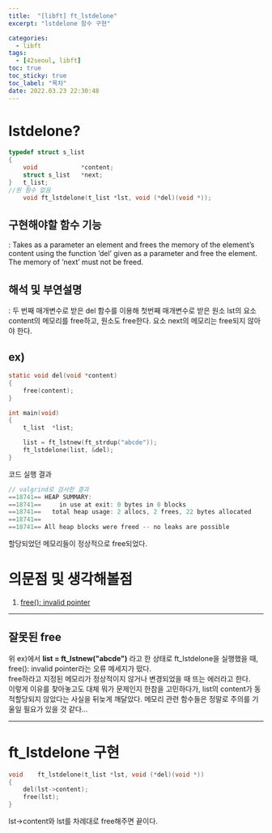 ```yaml
---
title:  "[libft] ft_lstdelone"
excerpt: "lstdelone 함수 구현"

categories:
  - libft
tags:
  - [42seoul, libft]
toc: true
toc_sticky: true
toc_label: "목차"
date: 2022.03.23 22:30:48
---
```


# lstdelone?

```c
typedef struct s_list
{
	void			*content;
	struct s_list	*next;
}	t_list;
//원 함수 없음
    void ft_lstdelone(t_list *lst, void (*del)(void *));
```

## 구현해야할 함수 기능    
:  Takes as a parameter an element and frees the memory of the element’s content using the function ’del’ given as a parameter and free the element. The memory of ’next’ must not be freed.    

## 해석 및 부연설명    
:  두 번째 매개변수로 받은 del 함수를 이용해 첫번째 매개변수로 받은 원소 lst의 요소 content의 메모리를 free하고, 원소도 free한다. 요소 next의 메모리는 free되지 않아야 한다.    

## ex)    
```c
static void	del(void *content)
{
	free(content);
}

int	main(void)
{
	t_list	*list;

	list = ft_lstnew(ft_strdup("abcde"));
	ft_lstdelone(list, &del);
}
```
코드 실행 결과
```c
// valgrind로 검사한 결과
==18741== HEAP SUMMARY:
==18741==     in use at exit: 0 bytes in 0 blocks
==18741==   total heap usage: 2 allocs, 2 frees, 22 bytes allocated
==18741== 
==18741== All heap blocks were freed -- no leaks are possible
```
할당되었던 메모리들이 정상적으로 free되었다.    

# 의문점 및 생각해볼점    
1. [free(): invalid pointer](#잘못된-free)

***

## 잘못된 free
위 ex)에서 **list = ft_lstnew("abcde")** 라고 한 상태로 ft_lstdelone을 실행했을 때, free(): invalid pointer라는 오류 메세지가 떴다.    
free하라고 지정된 메모리가 정상적이지 않거나 변경되었을 때 뜨는 에러라고 한다.    
이렇게 이유를 찾아놓고도 대체 뭐가 문제인지 한참을 고민하다가, list의 content가 동적할당되지 않았다는 사실을 뒤늦게 깨달았다. 메모리 관련 함수들은 정말로 주의를 기울일 필요가 있을 것 같다...    

***

# ft_lstdelone 구현

```c
void	ft_lstdelone(t_list *lst, void (*del)(void *))
{
	del(lst->content);
	free(lst);
}

```

lst->content와 lst를 차례대로 free해주면 끝이다.    
